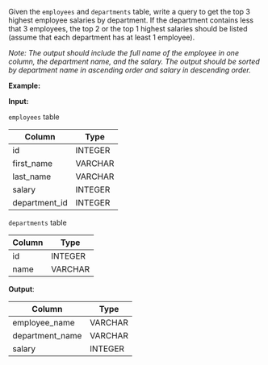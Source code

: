 ﻿
Given the  `employees`  and  `departments`  table, write a query to get the top 3 highest employee salaries by department. If the department contains less that 3 employees, the top 2 or the top 1 highest salaries should be listed (assume that each department has at least 1 employee).

_Note: The output should include the full name of the employee in one column, the department name, and the salary. The output should be sorted by department name in ascending order and salary in descending order._

**Example:**

**Input:**

`employees`  table


|    Column     |  Type   |
|---------------|---------|
| id            | INTEGER |
| first_name    | VARCHAR |
| last_name     | VARCHAR |
| salary        | INTEGER |
| department_id | INTEGER |



`departments`  table


| Column |  Type   |
|--------|---------|
| id     | INTEGER |
| name   | VARCHAR |



**Output**:


|     Column      |  Type   |
|-----------------|---------|
| employee_name   | VARCHAR |
| department_name | VARCHAR |
| salary          | INTEGER |


